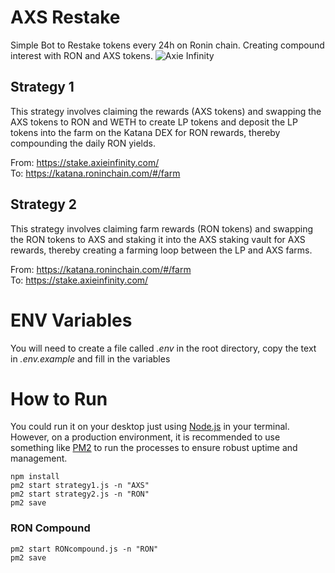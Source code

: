 # AXS Restake
Simple Bot to Restake tokens every 24h on Ronin chain. Creating compound interest with RON and AXS tokens. 
![Axie Infinity](https://assets-global.website-files.com/606f63778ec431ec1b930f1f/6179592286d0189864185a6d_afkgaming-2021-07-1b98241e-ef6c-41a9-8593-656d27c77c85-axie_cover.jpg)

## Strategy 1
This strategy involves claiming the rewards (AXS tokens) and swapping the AXS tokens to RON and WETH to create LP tokens and deposit the LP tokens into the farm on the Katana DEX for RON rewards, thereby compounding the daily RON yields. 

From: https://stake.axieinfinity.com/ \
To: https://katana.roninchain.com/#/farm

## Strategy 2
This strategy involves claiming farm rewards (RON tokens) and swapping the RON tokens to AXS and staking it into the AXS staking vault for AXS rewards, thereby creating a farming loop between the LP and AXS farms.

From: https://katana.roninchain.com/#/farm \
To: https://stake.axieinfinity.com/


# ENV Variables 
You will need to create a file called *.env* in the root directory, copy the text in *.env.example* and fill in the variables 


# How to Run 
You could run it on your desktop just using [Node.js](https://github.com/nodejs/node) in your terminal. However, on a production environment, it is recommended to use something like [PM2](https://github.com/Unitech/pm2) to run the processes to ensure robust uptime and management. 
```
npm install
pm2 start strategy1.js -n "AXS"
pm2 start strategy2.js -n "RON"
pm2 save

```

### RON Compound
```
pm2 start RONcompound.js -n "RON"
pm2 save

```
